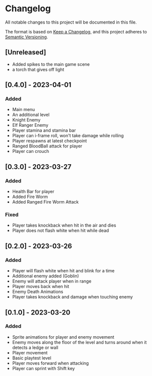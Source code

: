 # Changelog

All notable changes to this project will be documented in this file.

The format is based on [Keep a Changelog](https://keepachangelog.com/en/1.0.0/),
and this project adheres to [Semantic Versioning](https://semver.org/spec/v2.0.0.html).

## [Unreleased]

- Added spikes to the main game scene 
- a torch that gives off light

## [0.4.0] - 2023-04-01

### Added

 - Main menu
 - An additional level
 - Knight Enemy
 - Elf Ranger Enemy
 - Player stamina and stamina bar
 - Player can i-frame roll, won't take damage while rolling
 - Player respawns at latest checkpoint
 - Ranged BloodBall attack for player
 - Player can crouch

## [0.3.0] - 2023-03-27

### Added

 - Health Bar for player
 - Added Fire Worm
 - Added Ranged Fire Worm Attack
 
### Fixed
 - Player takes knockback when hit in the air and dies
 - Player does not flash white when hit while dead

## [0.2.0] - 2023-03-26

### Added

- Player will flash white when hit and blink for a time
- Additional enemy added (Goblin)
- Enemy will attack player when in range
- Player moves back when hit
- Enemy Death Animations
- Player takes knockback and damage when touching enemy

## [0.1.0] - 2023-03-20

### Added

- Sprite animations for player and enemy movement
- Enemy moves along the floor of the level and turns around when it detects a ledge or wall
- Player movement
- Basic playtest level
- Player moves forward when attacking 
- Player can sprint with Shift key


